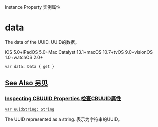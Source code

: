 Instance Property 实例属性

# data 

The data of the UUID.
UUID的数据。

iOS 5.0+iPadOS 5.0+Mac Catalyst 13.1+macOS 10.7+tvOS 9.0+visionOS 1.0+watchOS 2.0+

```
var data: Data { get }
```



## [See Also 另见](https://developer.apple.com/documentation/corebluetooth/cbuuid/data#see-also)

### [Inspecting CBUUID Properties 检查CBUUID属性](https://developer.apple.com/documentation/corebluetooth/cbuuid/data#Inspecting-CBUUID-Properties)

[`var uuidString: String`](https://developer.apple.com/documentation/corebluetooth/cbuuid/uuidstring)

The UUID represented as a string.
表示为字符串的UUID。
